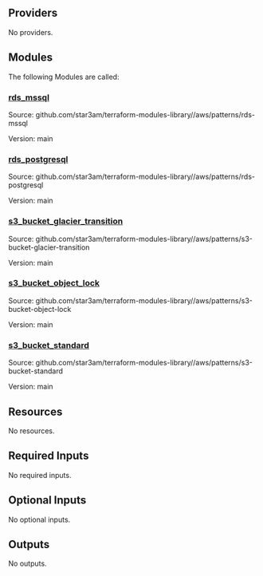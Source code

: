 ## Providers

No providers.

## Modules

The following Modules are called:

### <a name="module_rds_mssql"></a> [rds_mssql](#module_rds_mssql)

Source: github.com/star3am/terraform-modules-library//aws/patterns/rds-mssql

Version: main

### <a name="module_rds_postgresql"></a> [rds_postgresql](#module_rds_postgresql)

Source: github.com/star3am/terraform-modules-library//aws/patterns/rds-postgresql

Version: main

### <a name="module_s3_bucket_glacier_transition"></a> [s3_bucket_glacier_transition](#module_s3_bucket_glacier_transition)

Source: github.com/star3am/terraform-modules-library//aws/patterns/s3-bucket-glacier-transition

Version: main

### <a name="module_s3_bucket_object_lock"></a> [s3_bucket_object_lock](#module_s3_bucket_object_lock)

Source: github.com/star3am/terraform-modules-library//aws/patterns/s3-bucket-object-lock

Version: main

### <a name="module_s3_bucket_standard"></a> [s3_bucket_standard](#module_s3_bucket_standard)

Source: github.com/star3am/terraform-modules-library//aws/patterns/s3-bucket-standard

Version: main

## Resources

No resources.

## Required Inputs

No required inputs.

## Optional Inputs

No optional inputs.

## Outputs

No outputs.
